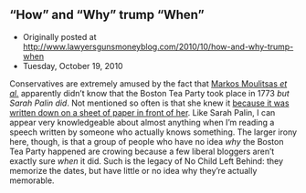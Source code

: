 ## “How” and “Why” trump “When”

 * Originally posted at http://www.lawyersgunsmoneyblog.com/2010/10/how-and-why-trump-when
 * Tuesday, October 19, 2010

Conservatives are extremely amused by the fact that [Markos Moulitsas _et al._](http://perfunction.typepad.com/perfunction/2010/10/historic-illiteracy-idiot-sarah-palin-party-like-its-1773-after-the-election.html) apparently didn’t know that the Boston Tea Party took place in 1773 _but Sarah Palin did_.  Not mentioned so often is that she knew it [because it was written down on a sheet of paper in front of her](http://www.latimes.com/news/nationworld/nation/la-na-tea-party-express-20101019,0,2450180.story).  Like Sarah Palin, I can appear very knowledgeable about almost anything when I’m reading a speech written by someone who actually knows something.  The larger irony here, though, is that a group of people who have no idea _why_ the Boston Tea Party happened are crowing because a few liberal bloggers aren’t exactly sure _when_ it did.  Such is the legacy of No Child Left Behind: they memorize the dates, but have little or no idea why they’re actually memorable. 